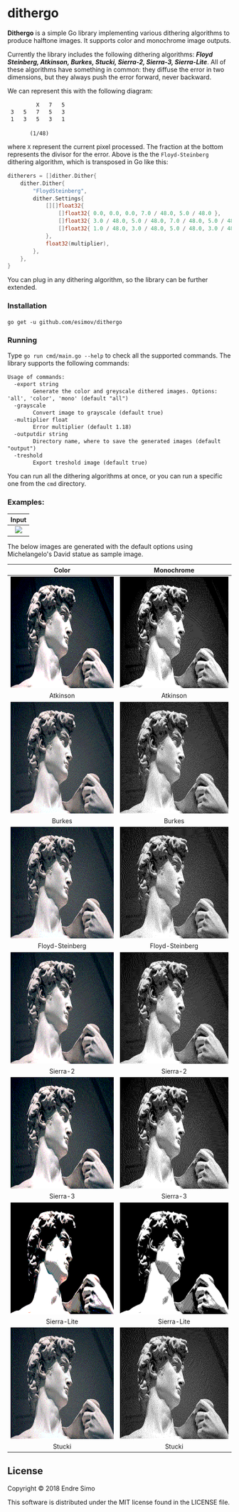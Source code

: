 # dithergo

<strong>Dithergo</strong> is a simple Go library implementing various dithering algorithms to produce halftone images. It supports color and monochrome image outputs.

Currently the library includes the following dithering algorithms: <strong><i>Floyd Steinberg, Atkinson, Burkes, Stucki, Sierra-2, Sierra-3, Sierra-Lite</i></strong>. All of these algorithms have something in common: they diffuse the error in two dimensions, but they always push the error forward, never backward.

We can represent this with the following diagram:

             X   7   5 
     3   5   7   5   3
     1   3   5   3   1

           (1/48)

where `X` represent the current pixel processed. The fraction at the bottom represents the divisor for the error. Above is the  the `Floyd-Steinberg` dithering algorithm, which is transposed in Go like this:

```go
ditherers = []dither.Dither{
	dither.Dither{
		"FloydSteinberg",
		dither.Settings{
			[][]float32{
				[]float32{ 0.0, 0.0, 0.0, 7.0 / 48.0, 5.0 / 48.0 },
				[]float32{ 3.0 / 48.0, 5.0 / 48.0, 7.0 / 48.0, 5.0 / 48.0, 3.0 / 48.0 },
				[]float32{ 1.0 / 48.0, 3.0 / 48.0, 5.0 / 48.0, 3.0 / 48.0, 1.0 / 48.0 },
			},
			float32(multiplier),
		},
	},
}
```

You can plug in any dithering algorithm, so the library can be further extended.

### Installation

`go get -u github.com/esimov/dithergo`

### Running

Type `go run cmd/main.go --help` to check all the supported commands. The library supports the following commands:

```
Usage of commands:
  -export string
    	Generate the color and greyscale dithered images. Options: 'all', 'color', 'mono' (default "all")
  -grayscale
    	Convert image to grayscale (default true)
  -multiplier float
    	Error multiplier (default 1.18)
  -outputdir string
    	Directory name, where to save the generated images (default "output")
  -treshold
    	Export treshold image (default true)
```
You can run all the dithering algorithms at once, or you can run a specific one from the `cmd` directory.  

### Examples:
|  Input  |
|:--:|
|<img src="https://raw.githubusercontent.com/esimov/dithergo/master/input/david.jpg" height="250">|

The below images are generated with the default options using Michelangelo's David statue as sample image.

|  Color  | Monochrome   |
|:--:|:--:|
|<img src="https://raw.githubusercontent.com/esimov/dithergo/master/output/color/Atkinson.png" height="250"> | <img src="https://raw.githubusercontent.com/esimov/dithergo/master/output/mono/Atkinson.png" height="250"> |
Atkinson | Atkinson |
|<img src="https://raw.githubusercontent.com/esimov/dithergo/master/output/color/Burkes.png" height="250"> | <img src="https://raw.githubusercontent.com/esimov/dithergo/master/output/mono/Burkes.png" height="250"> |
Burkes | Burkes |
|<img src="https://raw.githubusercontent.com/esimov/dithergo/master/output/color/FloydSteinberg.png" height="250"> | <img src="https://raw.githubusercontent.com/esimov/dithergo/master/output/mono/FloydSteinberg.png" height="250"> |
Floyd-Steinberg | Floyd-Steinberg | 
|<img src="https://raw.githubusercontent.com/esimov/dithergo/master/output/color/Sierra-2.png" height="250"> | <img src="https://raw.githubusercontent.com/esimov/dithergo/master/output/mono/Sierra-2.png" height="250"> | 
Sierra-2 | Sierra-2 | 
|<img src="https://raw.githubusercontent.com/esimov/dithergo/master/output/color/Sierra-3.png" height="250"> | <img src="https://raw.githubusercontent.com/esimov/dithergo/master/output/mono/Sierra-3.png" height="250"> |
Sierra-3 | Sierra-3 | 
|<img src="https://raw.githubusercontent.com/esimov/dithergo/master/output/color/Sierra-Lite.png" height="250"> | <img src="https://raw.githubusercontent.com/esimov/dithergo/master/output/mono/Sierra-Lite.png" height="250"> |
Sierra-Lite | Sierra-Lite | 
|<img src="https://raw.githubusercontent.com/esimov/dithergo/master/output/color/Stucki.png" height="250"> | <img src="https://raw.githubusercontent.com/esimov/dithergo/master/output/mono/Stucki.png" height="250"> |
Stucki | Stucki | 

## License

Copyright © 2018 Endre Simo

This software is distributed under the MIT license found in the LICENSE file.
